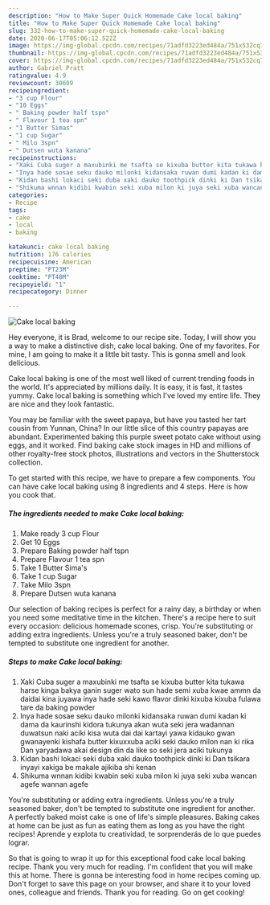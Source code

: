 ```yaml
---
description: "How to Make Super Quick Homemade Cake local baking"
title: "How to Make Super Quick Homemade Cake local baking"
slug: 332-how-to-make-super-quick-homemade-cake-local-baking
date: 2020-06-17T05:06:12.522Z
image: https://img-global.cpcdn.com/recipes/71adfd3223ed484a/751x532cq70/cake-local-baking-recipe-main-photo.jpg
thumbnail: https://img-global.cpcdn.com/recipes/71adfd3223ed484a/751x532cq70/cake-local-baking-recipe-main-photo.jpg
cover: https://img-global.cpcdn.com/recipes/71adfd3223ed484a/751x532cq70/cake-local-baking-recipe-main-photo.jpg
author: Gabriel Pratt
ratingvalue: 4.9
reviewcount: 30609
recipeingredient:
- "3 cup Flour"
- "10 Eggs"
- " Baking powder half tspn"
- " Flavour 1 tea spn"
- "1 Butter Simas"
- "1 cup Sugar"
- " Milo 3spn"
- " Dutsen wuta kanana"
recipeinstructions:
- "Xaki Cuba suger a maxubinki me tsafta se kixuba butter kita tukawa harse kinga bakya ganin suger wato sun hade semi xuba kwae ammn da daidai kina juyawa inya hade seki kawo flavor dinki kixuba kixuba fulawa tare da baking powder"
- "Inya hade sosae seku dauko milonki kidansaka ruwan dumi kadan ki dama da kaurinshi kidora tukunya akan wuta seki jera wadannan duwatsun naki aciki kisa wuta dai dai kartayi yawa kidauko gwan gwanayenki kishafa butter kixuxxuba aciki seki dauko milon nan ki rika Dan yaryadawa akai design din da like so seki jera aciki tukunya"
- "Kidan bashi lokaci seki duba xaki dauko toothpick dinki ki Dan tsikara inyayi xakiga be makale ajikiba shi kenan"
- "Shikuma wnnan kidibi kwabin seki xuba milon ki juya seki xuba wancan agefe wannan agefe"
categories:
- Recipe
tags:
- cake
- local
- baking

katakunci: cake local baking 
nutrition: 176 calories
recipecuisine: American
preptime: "PT23M"
cooktime: "PT48M"
recipeyield: "1"
recipecategory: Dinner

---
```



![Cake local baking](https://img-global.cpcdn.com/recipes/71adfd3223ed484a/751x532cq70/cake-local-baking-recipe-main-photo.jpg)

Hey everyone, it is Brad, welcome to our recipe site. Today, I will show you a way to make a distinctive dish, cake local baking. One of my favorites. For mine, I am going to make it a little bit tasty. This is gonna smell and look delicious.

Cake local baking is one of the most well liked of current trending foods in the world. It's appreciated by millions daily. It is easy, it is fast, it tastes yummy. Cake local baking is something which I've loved my entire life. They are nice and they look fantastic.

You may be familiar with the sweet papaya, but have you tasted her tart cousin from Yunnan, China? In our little slice of this country papayas are abundant. Experimented baking this purple sweet potato cake without using eggs, and it worked. Find baking cake stock images in HD and millions of other royalty-free stock photos, illustrations and vectors in the Shutterstock collection.


To get started with this recipe, we have to prepare a few components. You can have cake local baking using 8 ingredients and 4 steps. Here is how you cook that.

<!--inarticleads1-->

##### The ingredients needed to make Cake local baking:

1. Make ready 3 cup Flour
1. Get 10 Eggs
1. Prepare  Baking powder half tspn
1. Prepare  Flavour 1 tea spn
1. Take 1 Butter Sima&#39;s
1. Take 1 cup Sugar
1. Take  Milo 3spn
1. Prepare  Dutsen wuta kanana


Our selection of baking recipes is perfect for a rainy day, a birthday or when you need some meditative time in the kitchen. There&#39;s a recipe here to suit every occasion: delicious homemade scones, crisp. You&#39;re substituting or adding extra ingredients. Unless you&#39;re a truly seasoned baker, don&#39;t be tempted to substitute one ingredient for another. 

<!--inarticleads2-->

##### Steps to make Cake local baking:

1. Xaki Cuba suger a maxubinki me tsafta se kixuba butter kita tukawa harse kinga bakya ganin suger wato sun hade semi xuba kwae ammn da daidai kina juyawa inya hade seki kawo flavor dinki kixuba kixuba fulawa tare da baking powder
1. Inya hade sosae seku dauko milonki kidansaka ruwan dumi kadan ki dama da kaurinshi kidora tukunya akan wuta seki jera wadannan duwatsun naki aciki kisa wuta dai dai kartayi yawa kidauko gwan gwanayenki kishafa butter kixuxxuba aciki seki dauko milon nan ki rika Dan yaryadawa akai design din da like so seki jera aciki tukunya
1. Kidan bashi lokaci seki duba xaki dauko toothpick dinki ki Dan tsikara inyayi xakiga be makale ajikiba shi kenan
1. Shikuma wnnan kidibi kwabin seki xuba milon ki juya seki xuba wancan agefe wannan agefe


You&#39;re substituting or adding extra ingredients. Unless you&#39;re a truly seasoned baker, don&#39;t be tempted to substitute one ingredient for another. A perfectly baked moist cake is one of life&#39;s simple pleasures. Baking cakes at home can be just as fun as eating them as long as you have the right recipes! Aprende y explota tu creatividad, te sorprenderás de lo que puedes lograr. 

So that is going to wrap it up for this exceptional food cake local baking recipe. Thank you very much for reading. I'm confident that you will make this at home. There is gonna be interesting food in home recipes coming up. Don't forget to save this page on your browser, and share it to your loved ones, colleague and friends. Thank you for reading. Go on get cooking!
